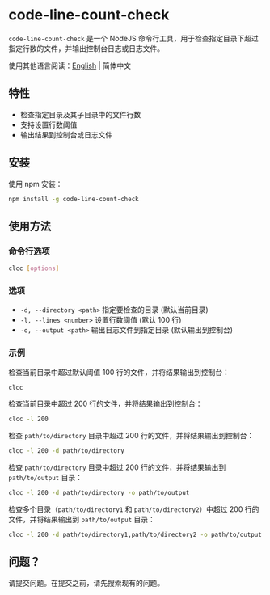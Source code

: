 # code-line-count-check

`code-line-count-check` 是一个 NodeJS 命令行工具，用于检查指定目录下超过指定行数的文件，并输出控制台日志或日志文件。

使用其他语言阅读：[English](./README.md) | 简体中文

## 特性

- 检查指定目录及其子目录中的文件行数
- 支持设置行数阈值
- 输出结果到控制台或日志文件

## 安装

使用 npm 安装：

```bash
npm install -g code-line-count-check
```

## 使用方法

### 命令行选项

```bash
clcc [options]
```

### 选项

- `-d, --directory <path>` 指定要检查的目录 (默认当前目录)
- `-l, --lines <number>` 设置行数阈值 (默认 100 行)
- `-o, --output <path>` 输出日志文件到指定目录 (默认输出到控制台)

### 示例

检查当前目录中超过默认阈值 100 行的文件，并将结果输出到控制台：

```bash
clcc
```

检查当前目录中超过 200 行的文件，并将结果输出到控制台：

```bash
clcc -l 200
```

检查 `path/to/directory` 目录中超过 200 行的文件，并将结果输出到控制台：

```bash
clcc -l 200 -d path/to/directory
```

检查 `path/to/directory` 目录中超过 200 行的文件，并将结果输出到 `path/to/output` 目录：

```bash
clcc -l 200 -d path/to/directory -o path/to/output
```

检查多个目录（`path/to/directory1` 和 `path/to/directory2`）中超过 200 行的文件，并将结果输出到 `path/to/output` 目录：

```bash
clcc -l 200 -d path/to/directory1,path/to/directory2 -o path/to/output
```

## 问题？

请提交问题。在提交之前，请先搜索现有的问题。
